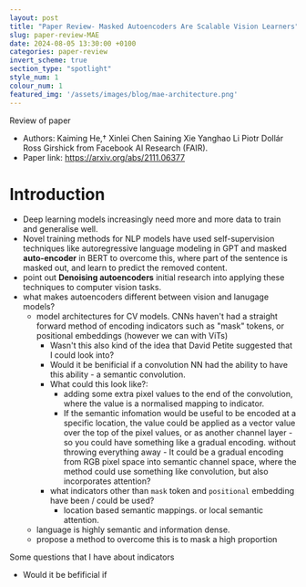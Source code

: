 ```yaml
---
layout: post
title: "Paper Review- Masked Autoencoders Are Scalable Vision Learners"
slug: paper-review-MAE
date: 2024-08-05 13:30:00 +0100
categories: paper-review
invert_scheme: true
section_type: "spotlight"
style_num: 1
colour_num: 1
featured_img: '/assets/images/blog/mae-architecture.png'
---
```


Review of paper 


<!--more-->

- Authors: Kaiming He,† Xinlei Chen Saining Xie Yanghao Li Piotr Dollár Ross Girshick from Facebook AI Research (FAIR).
- Paper link: https://arxiv.org/abs/2111.06377


<!-- read through notes -->
# Introduction

- Deep learning models increasingly need more and more data to train and generalise well.
- Novel training methods for NLP models have used self-supervision techniques like autoregressive language modeling in GPT and masked **auto-encoder** in BERT to overcome this, where part of the sentence is masked out, and learn to predict the removed content.
- point out **Denoising autoencoders** initial research into applying these techniques to computer vision tasks.
- what makes autoencoders different between vision and lanugage models?
    - model architectures for CV models. CNNs haven't had a straight forward method of encoding indicators such as "mask" tokens, or positional embeddings (however we can with ViTs)
        - Wasn't this also kind of the idea that David Petite suggested that I could look into?
        - Would it be benificial if a convolution NN had the ability to have this ability - a semantic convolution.
        - What could this look like?:
            - adding some extra pixel values to the end of the convolution, where the value is a normalised mapping to indicator.
            - If the semantic infomation would be useful to be encoded at a specific location, the value could be applied as a vector value over the top of the pixel values, or as another channel layer - so you could have something like a gradual encoding. without throwing everything away - It could be a gradual encoding from RGB pixel space into semantic channel space, where the method could use something like convolution, but also incorporates attention?
        - what indicators other than `mask` token and `positional` embedding have been / could be used?
            - location based semantic mappings. or local semantic attention.
    - language is highly semantic and information dense.
    - propose a method to overcome this is to mask a high proportion

Some questions that I have about indicators

- Would it be befificial if 


